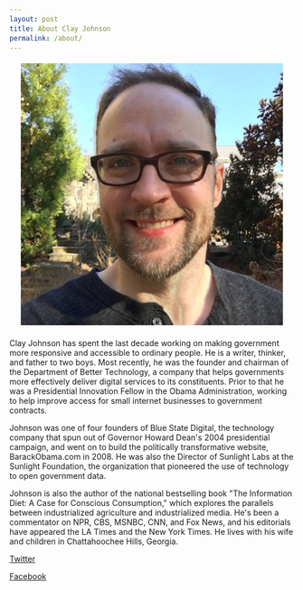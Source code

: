 ```yaml
---
layout: post
title: About Clay Johnson
permalink: /about/
---
```

<figure class="image is-128x128 is-pulled-left" style="margin: 20px;">
<img src="/assets/images/headshot.jpg">
</figure>
Clay Johnson has spent the last decade working on making government more responsive and accessible to ordinary people. He is a writer, thinker, and father to two boys. Most recently, he was the founder and chairman of the Department of Better Technology, a company that helps governments more effectively deliver digital services to its constituents. Prior to that he was a Presidential Innovation Fellow in the Obama Administration, working to help improve access for small internet businesses to government contracts.

Johnson was one of four founders of Blue State Digital, the technology company that spun out of Governor Howard Dean's 2004 presidential campaign, and went on to build the politically transformative website, BarackObama.com in 2008. He was also the Director of Sunlight Labs at the Sunlight Foundation, the organization that pioneered the use of technology to open government data.

Johnson is also the author of the national bestselling book "The Information Diet: A Case for Conscious Consumption," which explores the parallels between industrialized agriculture and industrialized media. He's been a commentator on NPR, CBS, MSNBC, CNN, and Fox News, and his editorials have appeared the LA Times and the New York Times. He lives with his wife and children in Chattahoochee Hills, Georgia.

<a href="http://twitter.com/cjoh">Twitter</a>

<a href="http://facebook.com/theclayjohnson">Facebook</a>